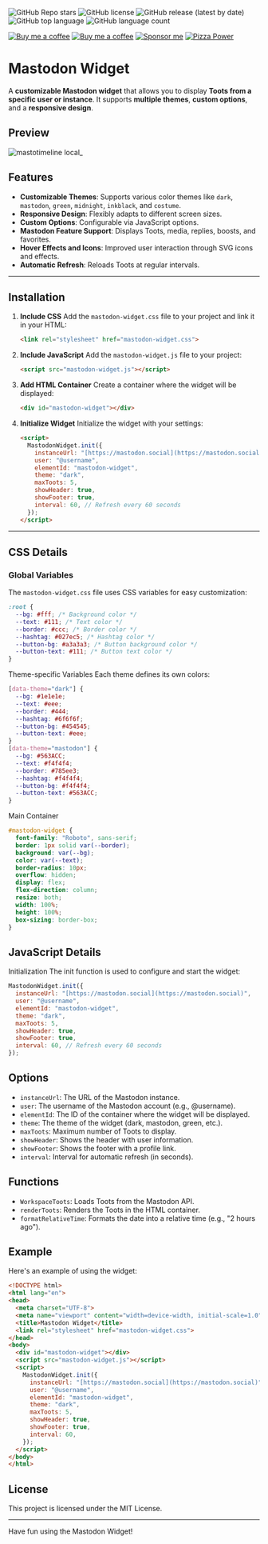 ![GitHub Repo stars](https://mini-badges.rondevhub.de/github/RonDevHub/MastoTimeline/stars/*/starjelly)  ![GitHub license](https://mini-badges.rondevhub.de/github/RonDevHub/MastoTimeline/license/*/crownjelly/*/c1d82f-black) ![GitHub release (latest by date)](https://mini-badges.rondevhub.de/github/RonDevHub/MastoTimeline/release/*/wandjelly) ![GitHub top language](https://img.shields.io/github/languages/top/RonDevHub/MastoTimeline)  ![GitHub language count](https://img.shields.io/github/languages/count/RonDevHub/MastoTimeline)

[![Buy me a coffee](https://mini-badges.rondevhub.de/icon/cuptogo/Buy_me_a_Coffee-c1d82f-222/flat "Buy me a coffee")](https://www.buymeacoffee.com/RonDev)
[![Buy me a coffee](https://mini-badges.rondevhub.de/icon/cuptogo/ko--fi.com-c1d82f-222/flat "Buy me a coffee")](https://ko-fi.com/U6U31EV2VS)
[![Sponsor me](https://mini-badges.rondevhub.de/icon/hearts-red/Sponsor_me/flat "Sponsor me")](https://github.com/sponsors/RonDevHub)
[![Pizza Power](https://mini-badges.rondevhub.de/icon/pizzaslice/Buy_me_a_pizza/flat "Pizza Power")](https://www.paypal.com/paypalme/Depressionist1/4,99)
# Mastodon Widget

A **customizable Mastodon widget** that allows you to display **Toots from a specific user or instance**. It supports **multiple themes**, **custom options**, and a **responsive design**.

## Preview
![mastotimeline local_](https://github.com/user-attachments/assets/0b9ed77f-e432-4588-927e-dd02c883b5f4)


## Features

* **Customizable Themes**: Supports various color themes like `dark`, `mastodon`, `green`, `midnight`, `inkblack`, and `costume`.
* **Responsive Design**: Flexibly adapts to different screen sizes.
* **Custom Options**: Configurable via JavaScript options.
* **Mastodon Feature Support**: Displays Toots, media, replies, boosts, and favorites.
* **Hover Effects and Icons**: Improved user interaction through SVG icons and effects.
* **Automatic Refresh**: Reloads Toots at regular intervals.

---

## Installation

1.  **Include CSS**
    Add the `mastodon-widget.css` file to your project and link it in your HTML:

    ```html
    <link rel="stylesheet" href="mastodon-widget.css">
    ```

2.  **Include JavaScript**
    Add the `mastodon-widget.js` file to your project:

    ```html
    <script src="mastodon-widget.js"></script>
    ```

3.  **Add HTML Container**
    Create a container where the widget will be displayed:

    ```html
    <div id="mastodon-widget"></div>
    ```

4.  **Initialize Widget**
    Initialize the widget with your settings:

    ```html
    <script>
      MastodonWidget.init({
        instanceUrl: "[https://mastodon.social](https://mastodon.social)",
        user: "@username",
        elementId: "mastodon-widget",
        theme: "dark",
        maxToots: 5,
        showHeader: true,
        showFooter: true,
        interval: 60, // Refresh every 60 seconds
      });
    </script>
    ```

---

## CSS Details

### Global Variables

The `mastodon-widget.css` file uses CSS variables for easy customization:

```css
:root {
  --bg: #fff; /* Background color */
  --text: #111; /* Text color */
  --border: #ccc; /* Border color */
  --hashtag: #027ec5; /* Hashtag color */
  --button-bg: #a3a3a3; /* Button background color */
  --button-text: #111; /* Button text color */
}
```
Theme-specific Variables
Each theme defines its own colors:

```css
[data-theme="dark"] {
  --bg: #1e1e1e;
  --text: #eee;
  --border: #444;
  --hashtag: #6f6f6f;
  --button-bg: #454545;
  --button-text: #eee;
}
[data-theme="mastodon"] {
  --bg: #563ACC;
  --text: #f4f4f4;
  --border: #785ee3;
  --hashtag: #f4f4f4;
  --button-bg: #f4f4f4;
  --button-text: #563ACC;
}
```
Main Container
```CSS
#mastodon-widget {
  font-family: "Roboto", sans-serif;
  border: 1px solid var(--border);
  background: var(--bg);
  color: var(--text);
  border-radius: 10px;
  overflow: hidden;
  display: flex;
  flex-direction: column;
  resize: both;
  width: 100%;
  height: 100%;
  box-sizing: border-box;
}
```
## JavaScript Details
Initialization
The init function is used to configure and start the widget:

```JavaScript
MastodonWidget.init({
  instanceUrl: "[https://mastodon.social](https://mastodon.social)",
  user: "@username",
  elementId: "mastodon-widget",
  theme: "dark",
  maxToots: 5,
  showHeader: true,
  showFooter: true,
  interval: 60, // Refresh every 60 seconds
});
```
## Options
* `instanceUrl`: The URL of the Mastodon instance.
* `user`: The username of the Mastodon account (e.g., @username).
* `elementId`: The ID of the container where the widget will be displayed.
* `theme`: The theme of the widget (dark, mastodon, green, etc.).
* `maxToots`: Maximum number of Toots to display.
* `showHeader`: Shows the header with user information.
* `showFooter`: Shows the footer with a profile link.
* `interval`: Interval for automatic refresh (in seconds).
## Functions
* `WorkspaceToots`: Loads Toots from the Mastodon API.
* `renderToots`: Renders the Toots in the HTML container.
* `formatRelativeTime`: Formats the date into a relative time (e.g., "2 hours ago").
## Example
Here's an example of using the widget:

```HTML
<!DOCTYPE html>
<html lang="en">
<head>
  <meta charset="UTF-8">
  <meta name="viewport" content="width=device-width, initial-scale=1.0">
  <title>Mastodon Widget</title>
  <link rel="stylesheet" href="mastodon-widget.css">
</head>
<body>
  <div id="mastodon-widget"></div>
  <script src="mastodon-widget.js"></script>
  <script>
    MastodonWidget.init({
      instanceUrl: "[https://mastodon.social](https://mastodon.social)",
      user: "@username",
      elementId: "mastodon-widget",
      theme: "dark",
      maxToots: 5,
      showHeader: true,
      showFooter: true,
      interval: 60,
    });
  </script>
</body>
</html>
```
## License
This project is licensed under the MIT License.

---

Have fun using the Mastodon Widget!
